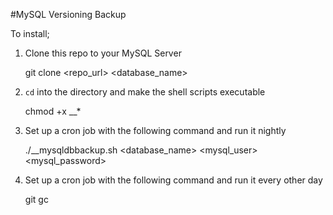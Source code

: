 #MySQL Versioning Backup

To install;

1. Clone this repo to your MySQL Server

    git clone <repo_url> <database_name>

2. `cd` into the directory and make the shell scripts executable

    chmod +x __*

3. Set up a cron job with the following command and run it nightly

    ./__mysqldbbackup.sh <database_name> <mysql_user> <mysql_password>

4. Set up a cron job with the following command and run it every other day

    git gc

